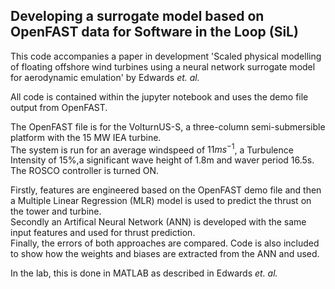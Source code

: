 ## Developing a surrogate model based on OpenFAST data for Software in the Loop (SiL)

This code accompanies a paper in development 'Scaled physical modelling of floating offshore wind turbines using a neural network surrogate  model for aerodynamic emulation' by Edwards _et. al._

All code is contained within the jupyter notebook and uses the demo file output from OpenFAST.

The OpenFAST file is for the VolturnUS-S, a three-column semi-submersible platform with the 15 MW IEA turbine. <br>
The system is run for an average windspeed of $11ms^{-1}$, a Turbulence Intensity of 15%,a  significant wave height of 1.8m and waver period 16.5s. The ROSCO controller is turned ON. <br>

Firstly, features are engineered based on the OpenFAST demo file and then a Multiple Linear Regression (MLR) model is used to predict the thrust on the tower and turbine. <br>
Secondly an Artifical Neural Network (ANN) is developed with the same input features and used for thrust prediction. <br>
Finally, the errors of both approaches are compared. Code is also included to show how the weights and biases are extracted from the ANN and used.

In the lab, this is done in MATLAB as described in Edwards _et. al._


